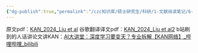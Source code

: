 ```yaml
---
{"dg-publish":true,"permalink":"/czc知识库/硕士研究生/科研/1-文献阅读笔记/6-人工智能的理论文章/202405.KAN：Kolmogorov–Arnold Networks/","dgPassFrontmatter":true,"created":"2024-06-18T17:45:26.861+08:00","updated":"2024-12-08T12:30:21.275+08:00"}
---
```



原文pdf：[KAN_2024_Liu et al](KAN_2024_Liu%20et%20al.pdf)
谷歌翻译译文pdf：[KAN_2024_Liu et al2](../../Zotero/storage/KAN_2024_Liu%20et%20al2.pdf)
b站刷到的人话讲论文讲KAN：[AI大讲堂：深度学习要变天？专业拆解【KAN网络】\_哔哩哔哩\_bilibili](https://www.bilibili.com/video/BV1Hb421b72f)
